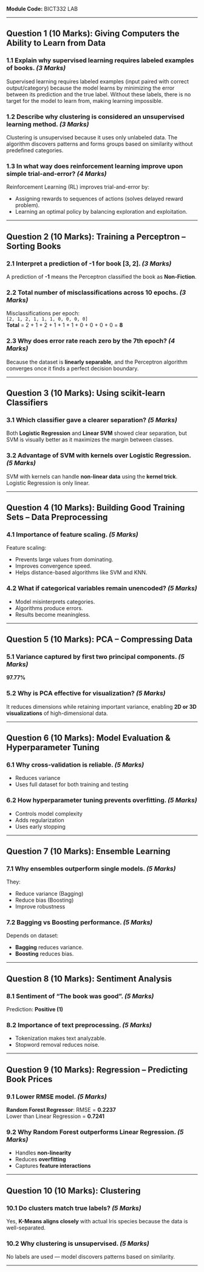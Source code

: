 
**Module Code:** BICT332 LAB  

---

## Question 1 (10 Marks): Giving Computers the Ability to Learn from Data

### 1.1 Explain why supervised learning requires labeled examples of books. *(3 Marks)*  
Supervised learning requires labeled examples (input paired with correct output/category) because the model learns by minimizing the error between its prediction and the true label. Without these labels, there is no target for the model to learn from, making learning impossible.

### 1.2 Describe why clustering is considered an unsupervised learning method. *(3 Marks)*  
Clustering is unsupervised because it uses only unlabeled data. The algorithm discovers patterns and forms groups based on similarity without predefined categories.

### 1.3 In what way does reinforcement learning improve upon simple trial-and-error? *(4 Marks)*  
Reinforcement Learning (RL) improves trial-and-error by:
- Assigning rewards to sequences of actions (solves delayed reward problem).
- Learning an optimal policy by balancing exploration and exploitation.

---

## Question 2 (10 Marks): Training a Perceptron – Sorting Books

### 2.1 Interpret a prediction of -1 for book [3, 2]. *(3 Marks)*  
A prediction of **-1** means the Perceptron classified the book as **Non-Fiction**.

### 2.2 Total number of misclassifications across 10 epochs. *(3 Marks)*  
Misclassifications per epoch:  
`[2, 1, 2, 1, 1, 1, 0, 0, 0, 0]`  
**Total** = 2 + 1 + 2 + 1 + 1 + 1 + 0 + 0 + 0 + 0 = **8**

### 2.3 Why does error rate reach zero by the 7th epoch? *(4 Marks)*  
Because the dataset is **linearly separable**, and the Perceptron algorithm converges once it finds a perfect decision boundary.

---

## Question 3 (10 Marks): Using scikit-learn Classifiers

### 3.1 Which classifier gave a clearer separation? *(5 Marks)*  
Both **Logistic Regression** and **Linear SVM** showed clear separation, but SVM is visually better as it maximizes the margin between classes.

### 3.2 Advantage of SVM with kernels over Logistic Regression. *(5 Marks)*  
SVM with kernels can handle **non-linear data** using the **kernel trick**. Logistic Regression is only linear.

---

## Question 4 (10 Marks): Building Good Training Sets – Data Preprocessing

### 4.1 Importance of feature scaling. *(5 Marks)*  
Feature scaling:
- Prevents large values from dominating.
- Improves convergence speed.
- Helps distance-based algorithms like SVM and KNN.

### 4.2 What if categorical variables remain unencoded? *(5 Marks)*  
- Model misinterprets categories.
- Algorithms produce errors.
- Results become meaningless.

---

## Question 5 (10 Marks): PCA – Compressing Data

### 5.1 Variance captured by first two principal components. *(5 Marks)*  
**97.77%**

### 5.2 Why is PCA effective for visualization? *(5 Marks)*  
It reduces dimensions while retaining important variance, enabling **2D or 3D visualizations** of high-dimensional data.

---

## Question 6 (10 Marks): Model Evaluation & Hyperparameter Tuning

### 6.1 Why cross-validation is reliable. *(5 Marks)*  
- Reduces variance  
- Uses full dataset for both training and testing

### 6.2 How hyperparameter tuning prevents overfitting. *(5 Marks)*  
- Controls model complexity  
- Adds regularization  
- Uses early stopping

---

## Question 7 (10 Marks): Ensemble Learning

### 7.1 Why ensembles outperform single models. *(5 Marks)*  
They:
- Reduce variance (Bagging)
- Reduce bias (Boosting)
- Improve robustness

### 7.2 Bagging vs Boosting performance. *(5 Marks)*  
Depends on dataset:
- **Bagging** reduces variance.
- **Boosting** reduces bias.

---

## Question 8 (10 Marks): Sentiment Analysis

### 8.1 Sentiment of “The book was good”. *(5 Marks)*  
Prediction: **Positive (1)**

### 8.2 Importance of text preprocessing. *(5 Marks)*  
- Tokenization makes text analyzable.
- Stopword removal reduces noise.

---

## Question 9 (10 Marks): Regression – Predicting Book Prices

### 9.1 Lower RMSE model. *(5 Marks)*  
**Random Forest Regressor**: RMSE = **0.2237**  
Lower than Linear Regression = **0.7241**

### 9.2 Why Random Forest outperforms Linear Regression. *(5 Marks)*  
- Handles **non-linearity**
- Reduces **overfitting**
- Captures **feature interactions**

---

## Question 10 (10 Marks): Clustering

### 10.1 Do clusters match true labels? *(5 Marks)*  
Yes, **K-Means aligns closely** with actual Iris species because the data is well-separated.

### 10.2 Why clustering is unsupervised. *(5 Marks)*  
No labels are used — model discovers patterns based on similarity.

---
